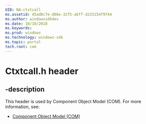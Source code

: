 ```yaml
---
UID: NA:ctxtcall
ms.assetid: 45ad8c7e-d66e-32f5-a6ff-d215154f9744
ms.author: windowssdkdev
ms.date: 10/10/2018
ms.keywords: 
ms.prod: windows
ms.technology: windows-sdk
ms.topic: portal
tech.root: com
---
```


# Ctxtcall.h header


## -description


This header is used by Component Object Model (COM). For more information, see:

- [Component Object Model (COM)](../_com)
